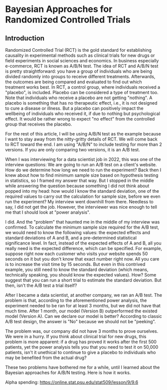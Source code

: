 # Bayesian Approaches for Randomized Controlled Trials

## Introduction

Randomized Controlled Trial (RCT) is the gold standard for establishing causality in experimental methods such as clinical trials for new drugs or field experiments in social sciences and economics. In business especially e-commerce, RCT is known as A/B/N test. The idea of RCT and A/B/N test is pretty straightforward: you have a group of individuals who are being divided randomly into groups to receive different treatments. Afterwards, the outcomes are being compared and evaluated to find out which treatment works best. In RCT, a control group, where individuals received a "placebo", is included. Placebo can be considered a type of treatment too. Note that individuals who receive a placebo are not getting "nothing". A placebo is something that has no therapeutic effect, i.e., it is not designed to cure a disease or illness. But a placebo can positively impact the wellbeing of individuals who received it, if due to nothing but psychological effect. It would be rather wrong to expect "no effect" from the controlled group that receives the placebo.

For the rest of this article, I will be using A/B/N test as the example because I want to stay away from the nitty-gritty details of RCT. We will come back to RCT toward the end. I am using "A/B/N" to include testing for more than 2 versions. If you are only comparing two versions, it is an A/B test.

When I was interviewing for a data scientist job in 2022, this was one of the interview questions: We are going to run an A/B test on a client's website. How do we determine how long we need to run the experiment? Back then I knew about how to find minimum sample size based on hypothesis testing in statistics, so I framed my answer that way. But I stopped in the middle while answering the question because something I did not think about popped into my head: how would I know the standard deviation, one of the required values to carry out the calculation for sample size, before we even run the experiment? My interview went downhill from there. Needless to say, I did not get the job. However, the interviewer was nice enough to tell me that I should look at "power analysis".

I did. And the "problem" that haunted me in the middle of my interview was confirmed. To calculate the minimum sample size required for the A/B test, we would need to know the following values: the expected effects and standard deviations of A and B, and a pre-determined statistical significance level. In fact, instead of the expected effects of A and B, all you really need is the expected difference, which can be specified. For example, suppose right now each customer who visits your website spends 50 seconds on it but you don't know that exact number right now. All you care is to increase the visit time by 15 seconds. But even in this contrived example, you still need to know the standard deviation (which means, technically speaking, you should know the expected values). How? Some suggest that you can run a short trial to estimate the standard deviation. But then, isn't the A/B test a trial itself?

After I became a data scientist, at another company, we ran an A/B test. The problem is that, according to the aforementioned power analysis, the experiment needed to be ran for at least 3 months, but we did not have that much time. After 1 month, our model (Version B) outperformed the existed model (Version A). Can we declare our model is better? According to classic A/B test design, the answer is "No" because we should not be "peeking".

The problem was, our company did not have 3 months to prove ourselves. We were in a hurry. If you think about clinical trial for new drugs, this problem is more apparent: if a drug has proved it works after the first 500 patients, yet the power analysis tells you that you need to test it on 50,000 patients, isn't it unethical to continue to give a placebo to individuals who may be benefited from the actual drug?

These two problems have bothered me for a while, until I learned about the Bayesian approaches for A/B/N testing. Here is how it works.


Alpha spending: https://online.stat.psu.edu/stat509/lesson/9/9.6